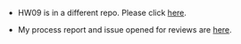 - HW09 is in a different repo. Please click [here](https://github.com/yidie/Rpackage_foofactors).

- My process report and issue opened for reviews are [here](https://github.com/yidie/STAT545-hw-Feng-Yidie/issues/9).
